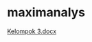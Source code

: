 # maximanalys
[Kelompok 3.docx](https://github.com/Hilmyramzy/maximanalys/files/15258330/Kelompok.3.docx)
